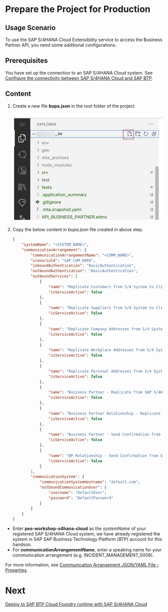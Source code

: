 # Prepare the Project for Production

## Usage Scenario

To use the SAP S/4HANA Cloud Extensibility service to access the Business Partner API, you need some additional configurations.


## Prerequisites

You have set up the connection to an SAP S/4HANA Cloud system. See [Configure the connectivity between SAP S/4HANA Cloud and SAP BTP](./s4hana-cloud-to-btp-connectivity.md). 

## Content

1. Create a new file **bupa.json** in the root folder of the project. 

    ![create-new-file](../../images/add-remote-service/prep-for-prod/create-file.png)

2. Copy the below content in *bupa.json* file created in above step. 

    ```json
    {
        "systemName": "<SYSTEM_NAME>",
        "communicationArrangement": {
            "communicationArrangementName": "<COMM_NAME>",
            "scenarioId": "SAP_COM_0008",
            "inboundAuthentication": "BasicAuthentication",
            "outboundAuthentication": "BasicAuthentication",
            "outboundServices": [
                {
                    "name": "Replicate Customers from S/4 System to Client",
                    "isServiceActive": false
                },
                {
                    "name": "Replicate Suppliers from S/4 System to Client",
                    "isServiceActive": false
                },
                {
                    "name": "Replicate Company Addresses from S/4 System to Client",
                    "isServiceActive": false
                },
                {
                    "name": "Replicate Workplace Addresses from S/4 System to Client",
                    "isServiceActive": false
                },
                {
                    "name": "Replicate Personal Addresses from S/4 System to Client",
                    "isServiceActive": false
                },
                {
                    "name": "Business Partner - Replicate from SAP S/4HANA Cloud to Client",
                    "isServiceActive": false
                },
                {
                    "name": "Business Partner Relationship - Replicate from SAP S/4HANA Cloud to Client",
                    "isServiceActive": false
                },
                {
                    "name": "Business Partner - Send Confirmation from SAP S/4HANA Cloud to Client",
                    "isServiceActive": false
                },
                {
                    "name": "BP Relationship - Send Confirmation from SAP S/4HANA Cloud to Client",
                    "isServiceActive": false
                }
            ],
            "communicationSystem": {
                "communicationSystemHostname": "default.com",
                "outboundCommunicationUser": {
                    "username": "DefaultUser",
                    "password": "DefaultPassword"
                }
            }
        }
    }
    ```

- Enter **pes-workshop-s4hana-cloud** as the *systemName* of your registered SAP S/4HANA Cloud system, we have already registered the system in SAP SAP Business Technology Platform (BTP) account for this handson.
- For **communicationArrangementName**, enter a speaking name for your communication arrangement (e.g. INCIDENT_MANAGEMENT_0008).

For more information, see [Communication Arrangement JSON/YAML File - Properties](https://help.sap.com/viewer/65de2977205c403bbc107264b8eccf4b/Cloud/en-US/553a4c6b98be4c1ba7d1dfa0e9df8669.html).

# Next

[Deploy to SAP BTP Cloud Foundry runtime with SAP S/4HANA Cloud](./deploy-to-cf.md)